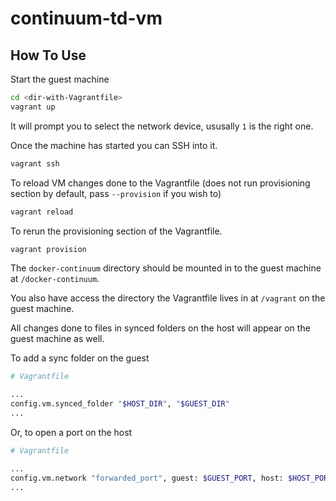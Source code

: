 # continuum-td-vm

## How To Use

Start the guest machine

```bash
cd <dir-with-Vagrantfile>
vagrant up
```

It will prompt you to select the network device, ususally `1` is the right one.

Once the machine has started you can SSH into it.

```bash
vagrant ssh
```

To reload VM changes done to the Vagrantfile (does not run provisioning
section by default, pass `--provision` if you wish to)

```bash
vagrant reload
```

To rerun the provisioning section of the Vagrantfile.

```bash
vagrant provision
```

The `docker-continuum` directory should be mounted in to the guest machine at
`/docker-continuum`.

You also have access the directory the Vagrantfile lives in at `/vagrant` on
the guest machine.

All changes done to files in synced folders on the host will appear on the
guest machine as well.

To add a sync folder on the guest

```bash
# Vagrantfile

...
config.vm.synced_folder "$HOST_DIR", "$GUEST_DIR"
...
```

Or, to open a port on the host

```bash
# Vagrantfile

...
config.vm.network "forwarded_port", guest: $GUEST_PORT, host: $HOST_PORT
...
```
